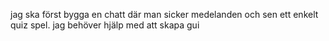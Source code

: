 jag ska först bygga en chatt där man sicker medelanden 
och sen ett enkelt quiz spel. 
jag behöver hjälp med att skapa gui 